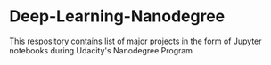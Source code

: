 # Deep-Learning-Nanodegree

This respository contains list of major projects in the form of Jupyter notebooks during Udacity's Nanodegree Program
